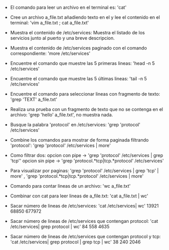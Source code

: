 - El comando para leer un archivo en el terminal es: 'cat'

- Cree un archivo a_file.txt añadiendo texto en el y lee el contenido en el terminal: 'vim a_file.txt ; cat a_file.txt'

- Muestra el contenido de /etc/services: Muestra el listado de los servicios junto al puerto y una breve descripcion.

- Muestra el contenido de /etc/services paginado con el comando correspondiente: 'more /etc/services'

- Encuentre el comando que muestre las 5 primeras lineas: 'head -n 5 /etc/services'

- Encuentre el comando que muestre las 5 últimas lineas: 'tail -n 5 /etc/services'

- Encuentre el comando para seleccionar lineas con fragmento de texto: 'grep 'TEXT' a_file.txt'

- Realiza una prueba con un fragmento de texto que no se contenga en el archivo: 'grep 'hello' a_file.txt', no muestra nada.

- Busque la palabra 'protocol' en /etc/services: 'grep 'protocol' /etc/services'

- Combine los comandos para mostrar de forma paginada filtrando 'protocol': 'grep 'protocol' /etc/services | more'

- Como filtrar dos: opcion con pipe -> 'grep 'protocol' /etc/services | grep 'tcp''
	opcion sin pipe -> 'grep 'protocol.*tcp\|tcp.*protocol' /etc/services'

- Para visualizar por paginas: 'grep 'protocol' /etc/services | grep 'tcp' | more' , 'grep 'protocol.*tcp\|tcp.*protocol' /etc/services | more'

- Comando para contar lineas de un archivo: 'wc a_file.txt'

- Combinar con cat para leer lineas de a_file.txt: 'cat a_file.txt | wc'

- Sacar número de lineas de /etc/services: 'cat /etc/services| wc'
	13921   68850  677972

- Sacar número de lineas de /etc/services que contengan protocol: 'cat /etc/services| grep protocol | wc'
	84     558    4635

- Sacar número de lineas de /etc/services que contengan protocol y tcp: 'cat /etc/services| grep protocol | grep tcp | wc'
	38     240    2046
